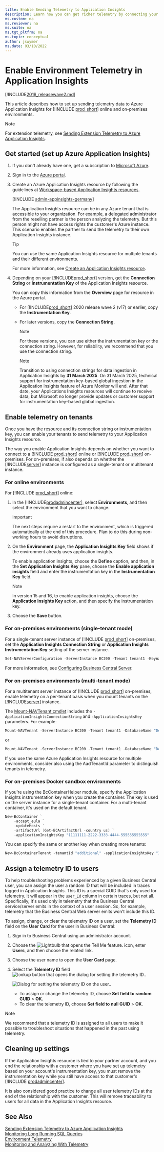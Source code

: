 ```yaml
---
title: Enable Sending Telemetry to Application Insights
description: Learn how you can get richer telemetry by connecting your Business Central with Application Insights for telemetry. 
ms.custom: na
ms.reviewer: na
ms.suite: na
ms.tgt_pltfrm: na
ms.topic: conceptual
author: jswymer
ms.date: 03/10/2022
---
```


# Enable Environment Telemetry in Application Insights

[!INCLUDE[2019_releasewave2.md](../includes/2019_releasewave2.md)]

This article describes how to set up sending telemetry data to Azure Application Insights for [!INCLUDE [prod_short](../includes/prod_short.md)] online and on-premises environments.

> [!NOTE]
> For extension telemetry, see [Sending Extension Telemetry to Azure Application Insights](../developer/devenv-application-insights-for-extensions.md).

## <a name="appinsights"></a>Get started (set up Azure Application Insights)

1. If you don't already have one, get a subscription to [Microsoft Azure](https://azure.microsoft.com).
2. Sign in to the [Azure portal](https://portal.azure.com).
3. Create an Azure Application Insights resource by following the guidelines at [Workspace-based Application Insights resources](/azure/azure-monitor/app/create-workspace-resource).

    [!INCLUDE [admin-appinsights-germany](../includes/admin-appinsights-germany.md)]

    The Application Insights resource can be in any Azure tenant that is accessible to your organization. For example, a delegated administrator from the reselling partner is the person analyzing the telemetry. But this person might not have access rights the customer's Azure instance. This scenario enables the partner to send the telemetry to their own Application Insights instance.

    > [!TIP]
    > You can use the same Application Insights resource for multiple tenants and their different environments.

    For more information, see [Create an Application Insights resource](/azure/azure-monitor/app/create-new-resource).  

4. Depending on your [!INCLUDE[prod_short](../includes/prod_short.md)] version, get the **Connection String** or **Instrumentation Key** of the Application Insights resource.

    You can copy this information from the **Overview** page for resource in the Azure portal.

    - For [!INCLUDE[prod_short](../includes/prod_short.md)] 2020 release wave 2 (v17) or earlier, copy the **Instrumentation Key**.

    - For later versions, copy the **Connection String**.

        > [!NOTE]
        > For these versions, you can use either the instrumentation key or the connection string. However, for reliability, we recommend that you use the connection string. 

        > [!NOTE]
        > Transition to using connection strings for data ingestion in Application Insights by **31 March 2025**. On 31 March 2025, technical support for instrumentation key–based global ingestion in the Application Insights feature of Azure Monitor will end. After that date, your Applications Insights resources will continue to receive data, but Microsoft no longer provide updates or customer support for instrumentation key–based global ingestion. 

## Enable telemetry on tenants

Once you have the resource and its connection string or instrumentation key, you can enable your tenants to send telemetry to your Application Insights resource.

The way you enable Application Insights depends on whether you want to connect to a [!INCLUDE [prod_short](../includes/prod_short.md)] online or [!INCLUDE [prod_short](../includes/prod_short.md)] on-premises. For on-premises, if also depends on whether the [!INCLUDE[server](../developer/includes/server.md)] instance is configured as a single-tenant or multitenant instance.

### For online environments

For [!INCLUDE [prod_short](../includes/prod_short.md)] online:

1. In the [!INCLUDE[prodadmincenter](../developer/includes/prodadmincenter.md)], select **Environments**, and then select the environment that you want to change.

    > [!IMPORTANT]  
    > The next steps require a restart to the environment, which is triggered automatically at the end of this procedure. Plan to do this during non-working hours to avoid disruptions.
2. On the **Environment** page, the **Application Insights Key** field shows if the environment already uses application insights.

    To enable application insights, choose the **Define** caption, and then, in the **Set Application Insights Key** pane, choose the **Enable application insights** field and enter the instrumentation key in the **Instrumentation Key** field.  

    > [!NOTE]
    > In version 15 and 16, to enable application insights, choose the **Application Insights Key** action, and then specify the instrumentation key.
3. Choose the **Save** button.

### For on-premises environments (single-tenant mode)

For a single-tenant server instance of [!INCLUDE [prod_short](../includes/prod_short.md)] on-premises, set the **Application Insights Connection String** or **Application Insights Instrumentation Key** setting of the server instance.

```powershell
Set-NAVServerConfiguration -ServerInstance BC200 -Tenant tenant1 -Keyname ApplicationInsightsConnectionString -Keyvalue 'InstrumentationKey=11111111-2222-3333-4444-555555555555;IngestionEndpoint=https://westeurope-1.in.applicationinsights.azure.com/'
```
For more information, see [Configuring Business Central Server](configure-server-instance.md#General).

### For on-premises environments (multi-tenant mode)
For a multitenant server instance of [!INCLUDE [prod_short](../includes/prod_short.md)] on-premises, enable telemetry on a per-tenant basis when you mount tenants on the [!INCLUDE[server](../developer/includes/server.md)] instance.

The [Mount-NAVTenant cmdlet](/powershell/module/microsoft.dynamics.nav.management/mount-navtenant?view=businesscentral-ps&preserve-view=true) includes the `-ApplicationInsightsConnectionString` and `-ApplicationInsightsKey` parameters. For example:

```powershell
Mount-NAVTenant -ServerInstance BC200 -Tenant tenant1 -DatabaseName "Demo Database BC (20-0)" -DatabaseServer localhost -DatabaseInstance BCDEMO -ApplicationInsightsConnectionString 'InstrumentationKey=11111111-2222-3333-4444-555555555555;IngestionEndpoint=https://westeurope-1.in.applicationinsights.azure.com/'
```

or

```powershell
Mount-NAVTenant -ServerInstance BC200 -Tenant tenant1 -DatabaseName "Demo Database BC (20-0)" -DatabaseServer localhost -DatabaseInstance BCDEMO -ApplicationInsightsKey 11111111-2222-3333-4444-555555555555
```

If you use the same Azure Application Insights resource for multiple environments, consider also using the AadTenantId parameter to distinguish tenants in telemetry.

### For on-premises Docker sandbox environments

If you're using the BcContainerHelper module, specify the Application Insights instrumentation key when you create the container. The key is used on the server instance for a single-tenant container. For a multi-tenant container, it's used on the default tenant.

```powershell
New-BcContainer `
    -accept_eula `
    -updateHosts `
    -artifactUrl (Get-BCArtifactUrl -country us) `
    -applicationInsightsKey "11111111-2222-3333-4444-555555555555" 
```

You can specify the same or another key when creating more tenants:

```powershell
New-BcContainerTenant -tenantId "additional" -applicationInsightsKey "11111111-2222-3333-4444-555555555555" 
```

## Assign a telemetry ID to users

To help troubleshooting problems experienced by a given Business Central user, you can assign the user a random ID that will be included in traces logged in Application Insights. This ID is a special GUID that's only used for telemetry. It will appear in the `user_Id` column in certain traces, but not all. Specifically, it's used only in telemetry that the Business Central service/server emits in the context of a user session. So, for example, telemetry that the Business Central Web server emits won't include this ID.

To assign, change, or clear the telemetry ID on a user, set the **Telemetry ID** field on the **User Card** for the user in Business Central:

1. Sign in to Business Central using an administrator account.
2. Choose the ![Lightbulb that opens the Tell Me feature.](../developer/media/search_small.png "Tell me what you want to do") icon, enter **Users**, and then choose the related link.
3. Choose the user name to open the **User Card** page.
4. Select the **Telemetry ID** field ![lookup button that opens the dialog for setting the telemetry ID.](../developer/media/ellipse-button.png).

   ![Dialog for setting the telemetry ID on the user.](../developer/media/telemetry-id.png).

   - To assign or change the telemetry ID, choose **Set field to random GUID** > **OK**.
   - To clear the telemetry ID, choose **Set field to null GUID** > **OK**.

> [!NOTE]
> We recommend that a telemetry ID is assigned to all users to make it possible to troubleshoot situations that happened in the past using telemetry.

## Cleaning up settings

If the Application Insights resource is tied to your partner account, and you end the relationship with a customer where you have set up telemetry based on your account's instrumentation key, you must remove the instrumentation key while you still have access to that customer's [!INCLUDE [prodadmincenter](../developer/includes/prodadmincenter.md)].

It is also considered good practice to change all user telemetry IDs at the end of the relationship with the customer. This will remove traceability to users for all data in the Application Insights resource.

## See Also

[Sending Extension Telemetry to Azure Application Insights](../developer/devenv-application-insights-for-extensions.md)  
[Monitoring Long Running SQL Queries](monitor-long-running-sql-queries-event-log.md)  
[Environment Telemetry](tenant-admin-center-telemetry.md)  
[Monitoring and Analyzing With Telemetry](telemetry-overview.md)  
